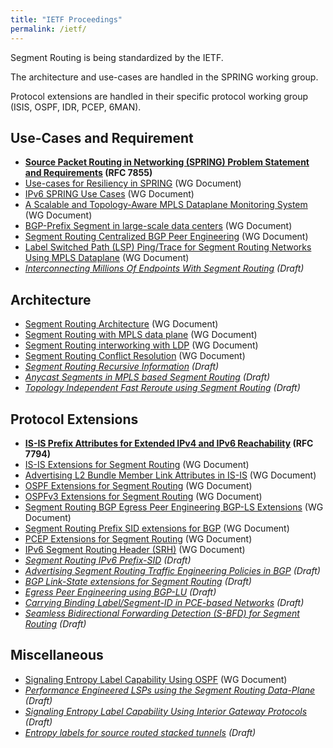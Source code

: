 ```yaml
---
title: "IETF Proceedings"
permalink: /ietf/
---
```


Segment Routing is being standardized by the IETF.

The architecture and use-cases are handled in the SPRING working group.

Protocol extensions are handled in their specific protocol working group (ISIS, OSPF, IDR, PCEP, 6MAN).

## Use-Cases and Requirement

[rfc7855]: https://datatracker.ietf.org/doc/rfc7855/
[draft-ietf-spring-resiliency-use-cases]: https://datatracker.ietf.org/doc/draft-ietf-spring-resiliency-use-cases/
[draft-ietf-spring-ipv6-use-cases]: https://datatracker.ietf.org/doc/draft-ietf-spring-ipv6-use-cases/
[draft-ietf-spring-oam-usecase]: https://datatracker.ietf.org/doc/draft-ietf-spring-oam-usecase/
[draft-ietf-spring-segment-routing-msdc]: https://datatracker.ietf.org/doc/draft-ietf-spring-segment-routing-msdc/
[draft-ietf-spring-segment-routing-central-epe]: https://datatracker.ietf.org/doc/draft-ietf-spring-segment-routing-central-epe/
[draft-filsfils-spring-large-scale-interconnect]: https://datatracker.ietf.org/doc/draft-filsfils-spring-large-scale-interconnect/
[draft-ietf-mpls-spring-lsp-ping]: https://datatracker.ietf.org/doc/draft-ietf-mpls-spring-lsp-ping/

- **[Source Packet Routing in Networking (SPRING) Problem Statement and Requirements][rfc7855] (RFC 7855)**
- [Use-cases for Resiliency in SPRING][draft-ietf-spring-resiliency-use-cases] (WG Document)
- [IPv6 SPRING Use Cases][draft-ietf-spring-ipv6-use-cases] (WG Document)
- [A Scalable and Topology-Aware MPLS Dataplane Monitoring System][draft-ietf-spring-oam-usecase] (WG Document)
- [BGP-Prefix Segment in large-scale data centers][draft-ietf-spring-segment-routing-msdc] (WG Document)
- [Segment Routing Centralized BGP Peer Engineering][draft-ietf-spring-segment-routing-central-epe] (WG Document)
- [Label Switched Path (LSP) Ping/Trace for Segment Routing Networks Using MPLS Dataplane][draft-ietf-mpls-spring-lsp-ping] (WG Document)
- _[Interconnecting Millions Of Endpoints With Segment Routing][draft-filsfils-spring-large-scale-interconnect] (Draft)_


## Architecture

[draft-ietf-spring-segment-routing]: https://datatracker.ietf.org/doc/draft-ietf-spring-segment-routing/
[draft-ietf-spring-segment-routing-mpls]: https://datatracker.ietf.org/doc/draft-ietf-spring-segment-routing-mpls/
[draft-ietf-spring-segment-routing-ldp-interop]: https://datatracker.ietf.org/doc/draft-ietf-spring-segment-routing-ldp-interop/
[draft-filsfils-spring-sr-recursing-info]: https://datatracker.ietf.org/doc/draft-filsfils-spring-sr-recursing-info/
[draft-ietf-spring-conflict-resolution]: https://datatracker.ietf.org/doc/draft-ietf-spring-conflict-resolution/
[draft-psarkar-spring-mpls-anycast-segments]: https://datatracker.ietf.org/doc/draft-psarkar-spring-mpls-anycast-segments/
[draft-francois-rtgwg-segment-routing-ti-lfa]: https://datatracker.ietf.org/doc/draft-francois-rtgwg-segment-routing-ti-lfa/

- [Segment Routing Architecture][draft-ietf-spring-segment-routing] (WG Document)
- [Segment Routing with MPLS data plane][draft-ietf-spring-segment-routing-mpls] (WG Document)
- [Segment Routing interworking with LDP][draft-ietf-spring-segment-routing-ldp-interop] (WG Document)
- [Segment Routing Conflict Resolution][draft-ietf-spring-conflict-resolution] (WG Document)
- _[Segment Routing Recursive Information][draft-filsfils-spring-sr-recursing-info] (Draft)_
- _[Anycast Segments in MPLS based Segment Routing][draft-psarkar-spring-mpls-anycast-segments] (Draft)_
- _[Topology Independent Fast Reroute using Segment Routing][draft-francois-rtgwg-segment-routing-ti-lfa] (Draft)_


## Protocol Extensions

[draft-ietf-isis-segment-routing-extensions]: https://datatracker.ietf.org/doc/draft-ietf-isis-segment-routing-extensions/
[rfc7794]: https://datatracker.ietf.org/doc/rfc7794/
[draft-ietf-isis-l2bundles]: https://datatracker.ietf.org/doc/draft-ietf-isis-l2bundles/
[draft-previdi-isis-ipv6-prefix-sid]: https://datatracker.ietf.org/doc/draft-previdi-isis-ipv6-prefix-sid/
[draft-ietf-ospf-segment-routing-extensions]: https://datatracker.ietf.org/doc/draft-ietf-ospf-segment-routing-extensions/
[draft-ietf-ospf-ospfv3-segment-routing-extensions]: https://datatracker.ietf.org/doc/draft-ietf-ospf-ospfv3-segment-routing-extensions/
[draft-ietf-idr-bgpls-segment-routing-epe]: https://datatracker.ietf.org/doc/draft-ietf-idr-bgpls-segment-routing-epe/
[draft-ietf-idr-bgp-prefix-sid]: https://datatracker.ietf.org/doc/draft-ietf-idr-bgp-prefix-sid/
[draft-previdi-idr-segment-routing-te-policy]: https://datatracker.ietf.org/doc/draft-previdi-idr-segment-routing-te-policy/
[draft-gredler-idr-bgp-ls-segment-routing-ext]: https://datatracker.ietf.org/doc/draft-gredler-idr-bgp-ls-segment-routing-ext/
[draft-gredler-idr-bgplu-epe]: https://datatracker.ietf.org/doc/draft-gredler-idr-bgplu-epe/
[draft-ietf-pce-segment-routing]: https://datatracker.ietf.org/doc/draft-ietf-pce-segment-routing/
[draft-sivabalan-pce-binding-label-sid]: https://datatracker.ietf.org/doc/draft-sivabalan-pce-binding-label-sid/
[draft-ietf-6man-segment-routing-header]: https://datatracker.ietf.org/doc/draft-ietf-6man-segment-routing-header/
[draft-akiya-bfd-seamless-sr]: https://datatracker.ietf.org/doc/draft-akiya-bfd-seamless-sr/

- **[IS-IS Prefix Attributes for Extended IPv4 and IPv6 Reachability][rfc7794] (RFC 7794)**
- [IS-IS Extensions for Segment Routing][draft-ietf-isis-segment-routing-extensions] (WG Document)
- [Advertising L2 Bundle Member Link Attributes in IS-IS][draft-ietf-isis-l2bundles] (WG Document)
- [OSPF Extensions for Segment Routing][draft-ietf-ospf-segment-routing-extensions]  (WG Document)
- [OSPFv3 Extensions for Segment Routing][draft-ietf-ospf-ospfv3-segment-routing-extensions] (WG Document)
- [Segment Routing BGP Egress Peer Engineering BGP-LS Extensions][draft-ietf-idr-bgpls-segment-routing-epe]  (WG Document)
- [Segment Routing Prefix SID extensions for BGP][draft-ietf-idr-bgp-prefix-sid] (WG Document)
- [PCEP Extensions for Segment Routing][draft-ietf-pce-segment-routing] (WG Document)
- [IPv6 Segment Routing Header (SRH)][draft-ietf-6man-segment-routing-header] (WG Document)
- _[Segment Routing IPv6 Prefix-SID][draft-previdi-isis-ipv6-prefix-sid] (Draft)_
- _[Advertising Segment Routing Traffic Engineering Policies in BGP][draft-previdi-idr-segment-routing-te-policy] (Draft)_
- _[BGP Link-State extensions for Segment Routing][draft-gredler-idr-bgp-ls-segment-routing-ext] (Draft)_
- _[Egress Peer Engineering using BGP-LU][draft-gredler-idr-bgplu-epe] (Draft)_
- _[Carrying Binding Label/Segment-ID in PCE-based Networks][draft-sivabalan-pce-binding-label-sid] (Draft)_
- _[Seamless Bidirectional Forwarding Detection (S-BFD) for Segment Routing][draft-akiya-bfd-seamless-sr]  (Draft)_


## Miscellaneous

[draft-shakir-rtgwg-sr-performance-engineered-lsps]: https://datatracker.ietf.org/doc/draft-shakir-rtgwg-sr-performance-engineered-lsps/
[draft-ietf-ospf-mpls-elc]: https://datatracker.ietf.org/doc/draft-ietf-ospf-mpls-elc/
[draft-xu-mpls-el-capability-signaling-igp]: https://datatracker.ietf.org/doc/draft-xu-mpls-el-capability-signaling-igp/
[draft-kini-mpls-entropy-label-src-stacked-tunnels]: https://datatracker.ietf.org/doc/draft-kini-mpls-entropy-label-src-stacked-tunnels/

- [Signaling Entropy Label Capability Using OSPF][draft-ietf-ospf-mpls-elc] (WG Document)
- _[Performance Engineered LSPs using the Segment Routing Data-Plane][draft-shakir-rtgwg-sr-performance-engineered-lsps] (Draft)_
- _[Signaling Entropy Label Capability Using Interior Gateway Protocols][draft-xu-mpls-el-capability-signaling-igp] (Draft)_
- _[Entropy labels for source routed stacked tunnels][draft-kini-mpls-entropy-label-src-stacked-tunnels] (Draft)_
